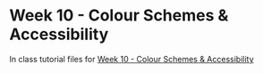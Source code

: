 # Week 10 - Colour Schemes & Accessibility

In class tutorial files for [Week 10 - Colour Schemes & Accessibility](https://mad9013.github.io/F2021/modules/week10/)
